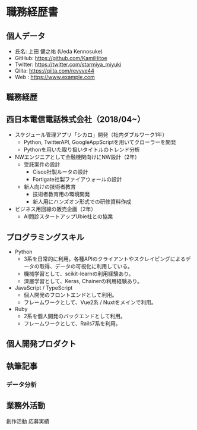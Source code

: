 # 職務経歴書

## 個人データ
- 氏名: 上田 健之祐 (Ueda Kennosuke)
- GitHub: https://github.com/KamiHitoe
- Twitter: https://twitter.com/starmiya_miyuki
- Qiita: https://qiita.com/revvve44
- Web : https://www.example.com

## 職務経歴
## 西日本電信電話株式会社（2018/04~）
- スケジュール管理アプリ「シカロ」開発（社内ダブルワーク1年）
  - Python, TwitterAPI, GoogleAppScriptを用いてクローラーを開発
  - Pythonを用いた取り扱いタイトルのトレンド分析
- NWエンジニアとして金融機関向けにNW設計（2年）
  - 受託案件の設計
    - Cisco社製ルータの設計
    - Fortigate社製ファイアウォールの設計
  - 新人向けの技術者教育
    - 技術者教育用の環境開発
    - 新人用にハンズオン形式での研修資料作成
- ビジネス用回線の販売企画（2年）
  - AI問診スタートアップUbie社との協業

## プログラミングスキル
- Python
  - 3系を日常的に利用。各種APIのクライアントやスクレイピングによるデータの取得、データの可視化に利用している。
  - 機械学習として、scikit-learnの利用経験あり。
  - 深層学習として、Keras, Chainerの利用経験あり。
- JavaScript / TypeScript
  - 個人開発のフロントエンドとして利用。
  - フレームワークとして、Vue2系 / Nuxtをメインで利用。
- Ruby
  - 2系を個人開発のバックエンドとして利用。
  - フレームワークとして、Rails7系を利用。

## 個人開発プロダクト

## 執筆記事

### データ分析

## 業務外活動
創作活動
応募実績

